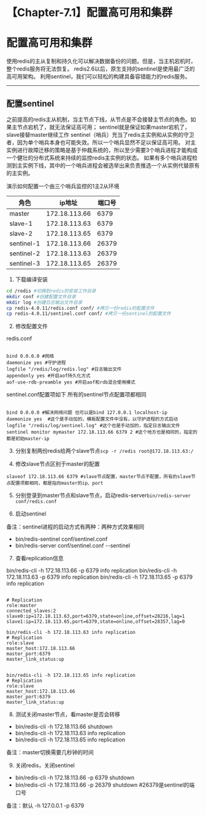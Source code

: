 # 【Chapter-7.1】配置高可用和集群

# 配置高可用和集群


使用redis的主从复制和持久化可以解决数据备份的问题。但是，当主机宕机时，整个redis服务将无法恢复。
redis2.6以后，原生支持的sentinel是使用最广泛的高可用架构。
利用sentinel，我们可以轻松的构建具备容错能力的redis服务。


-----

## 配置sentinel

之前提高的redis主从机制，当主节点下线，从节点是不会接替主节点的角色。如果主节点宕机了，就无法保证高可用；
sentinel就是保证如果master宕机了，slave接替master继续工作
sentinel（哨兵）充当了redis主实例和从实例的守卫者，因为单个哨兵本身也可能失效。所以一个哨兵显然不足以保证高可用。
对主实例进行故障迁移的策略是基于仲裁系统的，所以至少需要3个哨兵进程才能构成一个健壮的分布式系统来持续的监控redis主实例的状态。
如果有多个哨兵进程检测到主实例下线，其中的一个哨兵进程会被选举出来负责推选一个从实例代替原有的主实例。

演示如何配置一个由三个哨兵监控的1主2从环境



|角色          |     ip地址         |     端口号    |
|-----         |     -----          |     -----     |
| master       |     172.18.113.66  |       6379    |
| slave-1      |     172.18.113.63  |       6379    |
| slave-2      |     172.18.113.65  |       6379    |
| sentinel-1   |     172.18.113.66  |       26379   |
| sentinel-2   |     172.18.113.63  |       26379   |
| sentinel-3   |     172.18.113.65  |       26379   |




1. 下载编译安装

```bash
cd /redis #切换到redis的安装工作目录
mkdir conf #创建配置文件目录
mkdir log #创建日志输出文件目录
cp redis-4.0.11/redis.conf conf/ #拷贝一份redis的配置文件
cp redis-4.0.11/sentinel.conf conf/ #拷贝一份sentinel的配置文件
```




2. 修改配置文件



  redis.conf
  ```

  bind 0.0.0.0 #网络
  daemonize yes #守护进程
  logfile "/redis/log/redis.log" #日志输出文件
  appendonly yes #开启aof持久化方式
  aof-use-rdb-preamble yes #开启aof和rdb混合使用模式
  ```



sentinel.conf配置项如下
所有的sentinel节点配置项都相同
```

bind 0.0.0.0 #解决网络问题 也可以是bind 127.0.0.1 localhost-ip
daemonize yes  #这个是手动加的，模板配置文件中没有，以守护进程的方式启动
logfile "/redis/log/sentinel.log" #这个也是手动加的，指定日志输出文件
sentinel monitor mymaster 172.18.113.66 6379 2 #这个地方也是相同的，指定的都是初始master-ip

```

3. 分别复制两份redis给两个slave节点`scp -r /redis root@172.18.113.63:/`

4. 修改slave节点区别于master的配置


```
slaveof 172.18.113.66 6379 #slave节点配置，master节点不配置，所有的slave节点配置项都相同，都是指向master的ip、port
```






5. 分别登录到master节点和slave节点，启动redis-server`bin/redis-server conf/redis.conf` 


6. 启动sentinel

备注：sentinel进程的启动方式有两种：两种方式效果相同

- bin/redis-sentinel conf/sentinel.conf
- bin/redis-server conf/sentinel.conf --sentinel




7. 查看replication信息

bin/redis-cli -h 172.18.113.66 -p 6379 info replication
bin/redis-cli -h 172.18.113.63 -p 6379 info replication
bin/redis-cli -h 172.18.113.65 -p 6379 info replication



```

# Replication
role:master
connected_slaves:2
slave0:ip=172.18.113.63,port=6379,state=online,offset=28216,lag=1
slave1:ip=172.18.113.65,port=6379,state=online,offset=28357,lag=0

bin/redis-cli -h 172.18.113.63 info replication 
# Replication
role:slave
master_host:172.18.113.66
master_port:6379
master_link_status:up


bin/redis-cli -h 172.18.113.65 info replication 
# Replication
role:slave
master_host:172.18.113.66
master_port:6379
master_link_status:up

```
8. 测试关闭master节点，看master是否会转移

  - bin/redis-cli -h 172.18.113.66 shutdown
  - bin/redis-cli -h 172.18.113.63 info replication 
  - bin/redis-cli -h 172.18.113.65 info replication 

备注：master切换需要几秒钟的时间

9. 关闭redis，关闭sentinel




- bin/redis-cli -h 172.18.113.66 -p 6379 shutdown
- bin/redis-cli -h 172.18.113.66 -p 26379 shutdown   #26379是sentinel的端口号

备注：默认 -h 127.0.0.1 -p 6379



























